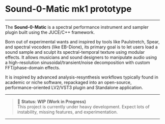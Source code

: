 
# Sound-0-Matic mk1 prototype

---
The **Sound-0-Matic** is a spectral performance instrument and sampler plugin built using the JUCE/C++ framework.

 Born out of experimental wants and inspired by tools like Paulstretch, Spear, and spectral vocoders (like EB-Dione), its primary goal is to let users load a sound sample and sculpt its spectral-temporal texture using modular effects. It allows musicians and sound designers to manipulate audio using a high-resolution sinusoidal/transient/noise decomposition with custom FFT/phase-domain effects.

 It is inspired by advanced analysis-resynthesis workflows typically found in academic or niche software, repackaged into an open-source, performance-oriented LV2/VST3 plugin and Standalone application.

---

> 🚧 **Status: WIP (Work in Progress)**  
> This project is currently under heavy development. Expect lots of instability, missing features, and experimentation.
---


